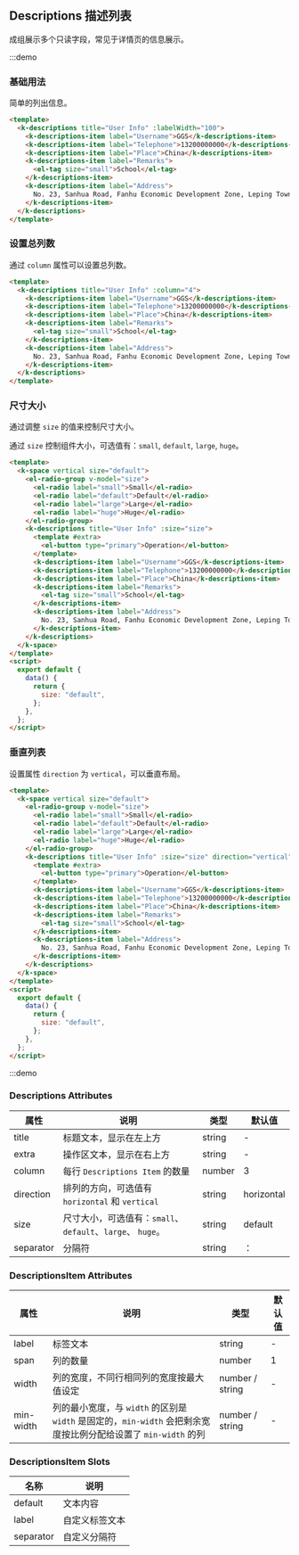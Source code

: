 ## Descriptions 描述列表

成组展示多个只读字段，常见于详情页的信息展示。

:::demo

### 基础用法

简单的列出信息。

```html
<template>
  <k-descriptions title="User Info" :labelWidth="100">
    <k-descriptions-item label="Username">GGS</k-descriptions-item>
    <k-descriptions-item label="Telephone">13200000000</k-descriptions-item>
    <k-descriptions-item label="Place">China</k-descriptions-item>
    <k-descriptions-item label="Remarks">
      <el-tag size="small">School</el-tag>
    </k-descriptions-item>
    <k-descriptions-item label="Address">
      No. 23, Sanhua Road, Fanhu Economic Development Zone, Leping Town, Sanshui District, Foshan City, China
    </k-descriptions-item>
  </k-descriptions>
</template>
```

### 设置总列数

通过 `column` 属性可以设置总列数。

```html
<template>
  <k-descriptions title="User Info" :column="4">
    <k-descriptions-item label="Username">GGS</k-descriptions-item>
    <k-descriptions-item label="Telephone">13200000000</k-descriptions-item>
    <k-descriptions-item label="Place">China</k-descriptions-item>
    <k-descriptions-item label="Remarks">
      <el-tag size="small">School</el-tag>
    </k-descriptions-item>
    <k-descriptions-item label="Address">
      No. 23, Sanhua Road, Fanhu Economic Development Zone, Leping Town, Sanshui District, Foshan City, China
    </k-descriptions-item>
  </k-descriptions>
</template>
```

### 尺寸大小

通过调整 `size` 的值来控制尺寸大小。

通过 `size` 控制组件大小，可选值有：`small`, `default`, `large`, `huge`。

```html
<template>
  <k-space vertical size="default">
    <el-radio-group v-model="size">
      <el-radio label="small">Small</el-radio>
      <el-radio label="default">Default</el-radio>
      <el-radio label="large">Large</el-radio>
      <el-radio label="huge">Huge</el-radio>
    </el-radio-group>
    <k-descriptions title="User Info" :size="size">
      <template #extra>
        <el-button type="primary">Operation</el-button>
      </template>
      <k-descriptions-item label="Username">GGS</k-descriptions-item>
      <k-descriptions-item label="Telephone">13200000000</k-descriptions-item>
      <k-descriptions-item label="Place">China</k-descriptions-item>
      <k-descriptions-item label="Remarks">
        <el-tag size="small">School</el-tag>
      </k-descriptions-item>
      <k-descriptions-item label="Address">
        No. 23, Sanhua Road, Fanhu Economic Development Zone, Leping Town, Sanshui District, Foshan City, China
      </k-descriptions-item>
    </k-descriptions>
  </k-space>
</template>
<script>
  export default {
    data() {
      return {
        size: "default",
      };
    },
  };
</script>
```

### 垂直列表

设置属性 `direction` 为 `vertical`，可以垂直布局。

```html
<template>
  <k-space vertical size="default">
    <el-radio-group v-model="size">
      <el-radio label="small">Small</el-radio>
      <el-radio label="default">Default</el-radio>
      <el-radio label="large">Large</el-radio>
      <el-radio label="huge">Huge</el-radio>
    </el-radio-group>
    <k-descriptions title="User Info" :size="size" direction="vertical">
      <template #extra>
        <el-button type="primary">Operation</el-button>
      </template>
      <k-descriptions-item label="Username">GGS</k-descriptions-item>
      <k-descriptions-item label="Telephone">13200000000</k-descriptions-item>
      <k-descriptions-item label="Place">China</k-descriptions-item>
      <k-descriptions-item label="Remarks">
        <el-tag size="small">School</el-tag>
      </k-descriptions-item>
      <k-descriptions-item label="Address">
        No. 23, Sanhua Road, Fanhu Economic Development Zone, Leping Town, Sanshui District, Foshan City, China
      </k-descriptions-item>
    </k-descriptions>
  </k-space>
</template>
<script>
  export default {
    data() {
      return {
        size: "default",
      };
    },
  };
</script>
```

:::demo

### Descriptions Attributes

| 属性      | 说明                                                       | 类型   | 默认值     |
| --------- | ---------------------------------------------------------- | ------ | ---------- |
| title     | 标题文本，显示在左上方                                     | string | -          |
| extra     | 操作区文本，显示在右上方                                   | string | -          |
| column    | 每行 `Descriptions Item` 的数量                            | number | 3          |
| direction | 排列的方向，可选值有 `horizontal` 和 `vertical`            | string | horizontal |
| size      | 尺寸大小，可选值有：`small`、`default`、`large`、 `huge`。 | string | default    |
| separator | 分隔符                                                     | string | ：         |

### DescriptionsItem Attributes

| 属性      | 说明                                                                                                            | 类型            | 默认值 |
| --------- | --------------------------------------------------------------------------------------------------------------- | --------------- | ------ |
| label     | 标签文本                                                                                                        | string          | -      |
| span      | 列的数量                                                                                                        | number          | 1      |
| width     | 列的宽度，不同行相同列的宽度按最大值设定                                                                        | number / string | -      |
| min-width | 列的最小宽度，与 `width` 的区别是 `width` 是固定的，`min-width` 会把剩余宽度按比例分配给设置了 `min-width` 的列 | number / string | -      |

### DescriptionsItem Slots

| **名称**  | 说明           |
| --------- | -------------- |
| default   | 文本内容       |
| label     | 自定义标签文本 |
| separator | 自定义分隔符   |
